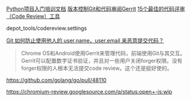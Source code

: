 [Python项目入门培训文档](http://mpwang.github.io/2017/09/02/python-intro/)
[版本控制Git和代码审阅Gerrit](https://github.com/larrycai/sdcamp/blob/master/contents/1-chapter2-git-gerrit.markdown)
[15个最佳的代码评审（Code Review）工具](https://www.cnblogs.com/lhb25/p/15-best-code-review-tools-for-developers.html)

depot_tools/codereview.settings

[Git 如何防止使用他人的 user.name，user.email 来恶意提交代码？](https://www.zhihu.com/question/306471176/answer/556715916)
> Chrome OS和Android使用Gerrit来管理代码，前端使用Git与其交互。Gerrit可以配置数字证书验证，并且对一些用户关闭forger权限。没有forger权限的人根本无法提交code review。这个还是挺好使的。

https://github.com/golang/go/pull/48110

https://chromium-review.googlesource.com/q/status:open+-is:wip
